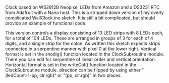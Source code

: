   Clock based on WS2812B Neopixel LEDs from Amazon and a DS3231 RTC from Adafruit with a Nano host.
  This is a stripped down version of my overly complicated WallClock.ino sketch.  It is still
  a bit complicated, but should provide an example of functional code.

  This version controls a display consisting of 13 LED strips with 8 LEDs each, for a total of 104 LEDs.
  These are arranged in groups of 3 for each of 4 digits, and a single strip for the colon.  As written
  this sketch expects strips connected in a serpentine manner with pixel 0 at the lower right. Vertical format
  is set in the shodig() function located in the ClockSubroutine module.  There you can edit for serpentine of linear
  order and vertical orientation.  Horizontal format is set in the writeCol() function located in the ClockSubroutine
  module. direction can be flipped by using either "(ledCount-1-pp, clr.rgb)" or "(pp, clr.rgb)" in two places.
